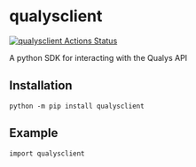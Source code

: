 # qualysclient 
[![qualysclient Actions Status](https://github.com/woodtechie1428/qualysclient/workflows/publish-to-pypi.yml/badge.svg)](https://github.com/woodtechie1428/qualysclient/actions)

A python SDK for interacting with the Qualys API

## Installation
```
python -m pip install qualysclient
```

## Example 

```
import qualysclient

```
